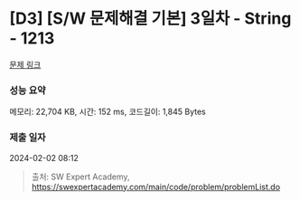 # [D3] [S/W 문제해결 기본] 3일차 - String - 1213 

[문제 링크](https://swexpertacademy.com/main/code/problem/problemDetail.do?contestProbId=AV14P0c6AAUCFAYi) 

### 성능 요약

메모리: 22,704 KB, 시간: 152 ms, 코드길이: 1,845 Bytes

### 제출 일자

2024-02-02 08:12



> 출처: SW Expert Academy, https://swexpertacademy.com/main/code/problem/problemList.do